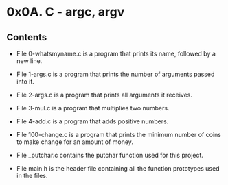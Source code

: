 # 0x0A. C - argc, argv

## Contents

* File 0-whatsmyname.c is a program that prints its name, followed by a new line.

* File 1-args.c is a program that prints the number of arguments passed into it.

* File 2-args.c is a program that prints all arguments it receives.

* File 3-mul.c is a program that multiplies two numbers.

* File 4-add.c is a program that adds positive numbers.

* File 100-change.c is a program that prints the minimum number of coins to make change for an amount of money.

* File _putchar.c contains the putchar function used for this project.

* File main.h is the header file containing all the function prototypes used in the files.
